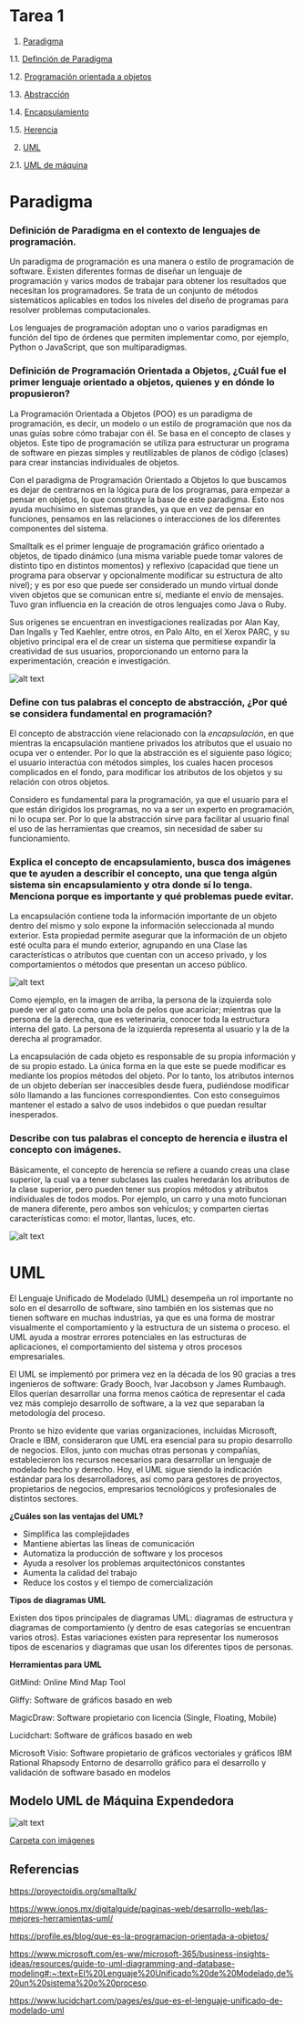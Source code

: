 # Tarea 1

1. [Paradigma](https://github.com/Cheshire03/ProgOO/edit/main/ParadigmaOO/README.md#paradigma)

  1.1. [Definción de Paradigma](https://github.com/Cheshire03/ProgOO/edit/main/ParadigmaOO/README.md#definici%C3%B3n-de-paradigma-en-el-contexto-de-lenguajes-de-programaci%C3%B3n)

  1.2. [Programación orientada a objetos](https://github.com/Cheshire03/ProgOO/edit/main/ParadigmaOO/README.md#definici%C3%B3n-de-programaci%C3%B3n-orientada-a-objetos-cu%C3%A1l-fue-el-primer-lenguaje-orientado-a-objetos-quienes-y-en-d%C3%B3nde-lo-propusieron)
  
  1.3. [Abstracción](https://github.com/Cheshire03/ProgOO/edit/main/ParadigmaOO/README.md#define-con-tus-palabras-el-concepto-de-abstracci%C3%B3n-por-qu%C3%A9-se-considera-fundamental-en-programaci%C3%B3n)
  
  1.4. [Encapsulamiento](https://github.com/Cheshire03/ProgOO/edit/main/ParadigmaOO/README.md#explica-el-concepto-de-encapsulamiento-busca-dos-im%C3%A1genes-que-te-ayuden-a-describir-el-concepto-una-que-tenga-alg%C3%BAn-sistema-sin-encapsulamiento-y-otra-donde-s%C3%AD-lo-tenga-menciona-porque-es-importante-y-qu%C3%A9-problemas-puede-evitar)
  
  1.5. [Herencia](https://github.com/Cheshire03/ProgOO/edit/main/ParadigmaOO/README.md#describe-con-tus-palabras-el-concepto-de-herencia-e-ilustra-el-concepto-con-im%C3%A1genes)
  
  2. [UML](https://github.com/Cheshire03/ProgOO/edit/main/ParadigmaOO/README.md#uml)

  2.1. [UML de máquina](https://github.com/Cheshire03/ProgOO/edit/main/ParadigmaOO/README.md#modelo-uml-de-m%C3%A1quina-expendedora)


# Paradigma
### Definición de Paradigma en el contexto de lenguajes de programación.

Un paradigma de programación es una manera o estilo de programación de software. Existen diferentes formas de diseñar un lenguaje de programación y varios modos de trabajar para obtener los resultados que necesitan los programadores.  Se trata de un conjunto de métodos sistemáticos aplicables en todos los niveles del diseño de programas para resolver problemas computacionales.

Los lenguajes de programación adoptan uno o varios paradigmas en función del tipo de órdenes que permiten implementar como, por ejemplo, Python o JavaScript, que son multiparadigmas.

### Definición de Programación Orientada a Objetos, ¿Cuál fue el primer lenguaje orientado a objetos, quienes y en dónde lo propusieron? 

La Programación Orientada a Objetos (POO) es un paradigma de programación, es decir, un modelo o un estilo de programación que nos da unas guías sobre cómo trabajar con él. Se basa en el concepto de clases y objetos. Este tipo de programación se utiliza para estructurar un programa de software en piezas simples y reutilizables de planos de código (clases) para crear instancias individuales de objetos. 

Con el paradigma de Programación Orientado a Objetos lo que buscamos es dejar de centrarnos en la lógica pura de los programas, para empezar a pensar en objetos, lo que constituye la base de este paradigma. Esto nos ayuda muchísimo en sistemas grandes, ya que en vez de pensar en funciones, pensamos en las relaciones o interacciones de los diferentes componentes del sistema.

Smalltalk es el primer lenguaje de programación gráfico orientado a objetos, de tipado dinámico (una misma variable puede tomar valores de distinto tipo en distintos momentos) y reflexivo (capacidad que tiene un programa para observar y opcionalmente modificar su estructura de alto nivel); y es por eso que puede ser considerado un mundo virtual donde viven objetos que se comunican entre sí, mediante el envío de mensajes. Tuvo gran influencia en la creación de otros lenguajes como Java o Ruby.

Sus orígenes se encuentran en investigaciones realizadas por Alan Kay, Dan Ingalls y Ted Kaehler, entre otros, en Palo Alto, en el Xerox PARC, y su objetivo principal era el de crear un sistema que permitiese expandir la creatividad de sus usuarios, proporcionando un entorno para la experimentación, creación e investigación.

![alt text](https://github.com/Cheshire03/ProgOO/blob/main/img/alan-kay-dan-ingalls-david-c-smith.jpg "Fundadores")

### Define con tus palabras el concepto de abstracción, ¿Por qué se considera fundamental en programación? 

El concepto de abstracción viene relacionado con la *encapsulación*, en que mientras la encapsulación mantiene privados los atributos que el usuaio no ocupa ver o entender. Por lo que la abstracción es el siguiente paso lógico; el usuario interactúa con métodos simples, los cuales hacen procesos complicados en el fondo, para modificar los atributos de los objetos y su relación con otros objetos.

Considero es fundamental para la programación, ya que el usuario para el que están dirigidos los programas, no va a ser un experto en programación, ni lo ocupa ser. Por lo que la abstracción sirve para facilitar al usuario final el uso de las herramientas que creamos, sin necesidad de saber su funcionamiento.

### Explica el concepto de encapsulamiento, busca dos imágenes que te ayuden a describir el concepto, una que tenga algún sistema sin encapsulamiento y otra donde sí lo tenga. Menciona porque es importante y qué problemas puede evitar.

La encapsulación contiene toda la información importante de un objeto dentro del mismo y solo expone la información seleccionada al mundo exterior. 
Esta propiedad permite asegurar que la información de un objeto esté oculta para el mundo exterior, agrupando en una Clase las características o atributos que cuentan con un acceso privado, y los comportamientos o métodos que presentan un acceso público.

![alt text](https://github.com/Cheshire03/ProgOO/blob/main/img/abstracion.jpg "abstracción")

Como ejemplo, en la imagen de arriba, la persona de la izquierda solo puede ver al gato como una bola de pelos que acariciar; mientras que la persona de la derecha, que es veterinaria, conocer toda la estructura interna del gato. La persona de la izquierda representa al usuario y la de la derecha al programador.

La encapsulación de cada objeto es responsable de su propia información y de su propio estado. La única forma en la que este se puede modificar es mediante los propios métodos del objeto. Por lo tanto, los atributos internos de un objeto deberían ser inaccesibles desde fuera, pudiéndose modificar sólo llamando a las funciones correspondientes. Con esto conseguimos mantener el estado a salvo de usos indebidos o que puedan resultar inesperados. 

### Describe con tus palabras el concepto de herencia e ilustra el concepto con imágenes.

Básicamente, el concepto de herencia se refiere a cuando creas una clase superior, la cual va a tener subclases las cuales heredarán los atributos de la clase superior, pero pueden tener sus propios métodos y atributos individuales de todos modos. Por ejemplo, un carro y una moto funcionan de manera diferente, pero ambos son vehículos; y comparten ciertas características como: el motor, llantas, luces, etc.

![alt text](https://github.com/Cheshire03/ProgOO/blob/main/img/94489697-9910-4c8e-ade7-ee3fa996362f.jpg "herencia")

# UML

El Lenguaje Unificado de Modelado (UML) desempeña un rol importante no solo en el desarrollo de software, sino también en los sistemas que no tienen software en muchas industrias, ya que es una forma de mostrar visualmente el comportamiento y la estructura de un sistema o proceso. el UML ayuda a mostrar errores potenciales en las estructuras de aplicaciones, el comportamiento del sistema y otros procesos empresariales.  

El UML se implementó por primera vez en la década de los 90 gracias a tres ingenieros de software: Grady Booch, Ivar Jacobson y James Rumbaugh. Ellos querían desarrollar una forma menos caótica de representar el cada vez más complejo desarrollo de software, a la vez que separaban la metodología del proceso. 

Pronto se hizo evidente que varias organizaciones, incluidas Microsoft, Oracle e IBM, consideraron que UML era esencial para su propio desarrollo de negocios. Ellos, junto con muchas otras personas y compañías, establecieron los recursos necesarios para desarrollar un lenguaje de modelado hecho y derecho. Hoy, el UML sigue siendo la indicación estándar para los desarrolladores, así como para gestores de proyectos, propietarios de negocios, empresarios tecnológicos y profesionales de distintos sectores. 

**¿Cuáles son las ventajas del UML?**

- Simplifica las complejidades 
- Mantiene abiertas las líneas de comunicación 
- Automatiza la producción de software y los procesos  
- Ayuda a resolver los problemas arquitectónicos constantes 
- Aumenta la calidad del trabajo 
- Reduce los costos y el tiempo de comercialización

**Tipos de diagramas UML**

Existen dos tipos principales de diagramas UML: diagramas de estructura y diagramas de comportamiento (y dentro de esas categorías se encuentran varios otros). Estas variaciones existen para representar los numerosos tipos de escenarios y diagramas que usan los diferentes tipos de personas. 

**Herramientas para UML**

GitMind: Online Mind Map Tool

Gliffy: Software de gráficos basado en web

MagicDraw: Software propietario con licencia (Single, Floating, Mobile)

Lucidchart: Software de gráficos basado en web

Microsoft Visio: Software propietario de gráficos vectoriales y gráficos
IBM Rational Rhapsody	Entorno de desarrollo gráfico para el desarrollo y validación de software basado en modelos

## Modelo UML de Máquina Expendedora

![alt text](https://github.com/Cheshire03/ProgOO/blob/main/img/Maquina%20expendedora.drawio.png "Máquina Expendedora")

[Carpeta con imágenes](https://github.com/Cheshire03/ProgOO/tree/main/img)

## Referencias

https://proyectoidis.org/smalltalk/

https://www.ionos.mx/digitalguide/paginas-web/desarrollo-web/las-mejores-herramientas-uml/

https://profile.es/blog/que-es-la-programacion-orientada-a-objetos/

https://www.microsoft.com/es-ww/microsoft-365/business-insights-ideas/resources/guide-to-uml-diagramming-and-database-modeling#:~:text=El%20Lenguaje%20Unificado%20de%20Modelado,de%20un%20sistema%20o%20proceso.

https://www.lucidchart.com/pages/es/que-es-el-lenguaje-unificado-de-modelado-uml
